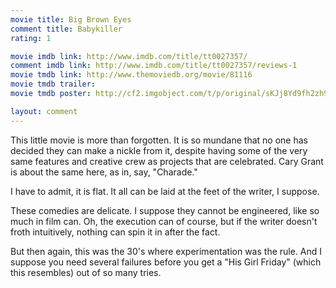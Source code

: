 ```yaml
---
movie title: Big Brown Eyes
comment title: Babykiller
rating: 1

movie imdb link: http://www.imdb.com/title/tt0027357/
comment imdb link: http://www.imdb.com/title/tt0027357/reviews-1
movie tmdb link: http://www.themoviedb.org/movie/81116
movie tmdb trailer: 
movie tmdb poster: http://cf2.imgobject.com/t/p/original/sKJj8Yd9fh2zh9MSgAJLMJ0c3WK.jpg

layout: comment
---
```


This little movie is more than forgotten. It is so mundane that no one has decided they can make a nickle from it, despite having some of the very same features and creative crew as projects that are celebrated. Cary Grant is about the same here, as in, say, "Charade."

I have to admit, it is flat. It all can be laid at the feet of the writer, I suppose.

These comedies are delicate. I suppose they cannot be engineered, like so much in film can. Oh, the execution can of course, but if the writer doesn't froth intuitively, nothing can spin it in after the fact.

But then again, this was the 30's where experimentation was the rule. And I suppose you need several failures before you get a "His Girl Friday" (which this resembles) out of so many tries.